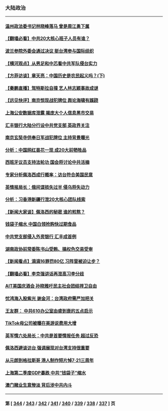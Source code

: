 ### 大陆政治
---
#### [温州政法委书记林晓峰落马 曾是周江勇下属](../../pages/ncid277/n13787499.md) 
#### [【翻墙必看】中共20大核心班子人员有谁？](../../pages/ncid277/n13787466.md) 
#### [波兰参院外委会通过决议 挺台湾参与国际组织](../../pages/ncid277/n13787471.md) 
#### [【横河观点】从男足和中芯看中共军队侵台实力](../../pages/ncid277/n13787463.md) 
#### [【方菲访谈】章天亮：中国历史是农民起义吗？(下)](../../pages/ncid277/n13787272.md) 
#### [【秦鹏直播】驾特斯拉自撞 艺人林志颖事故成谜](../../pages/ncid277/n13787399.md) 
#### [【远见快评】南京惊现战犯牌位 舆论海啸有蹊跷](../../pages/ncid277/n13787283.md) 
#### [上海公安数据库泄露 揭庞大个人信息黑市交易](../../pages/ncid277/n13787355.md) 
#### [汇丰银行大陆分行设中共党支部 英政界关注](../../pages/ncid277/n13787349.md) 
#### [南京玄奘寺供奉日军战犯牌位 主持背景曝光](../../pages/ncid277/n13787356.md) 
#### [分析：中国网红昙花一现 成20大前牺牲品](../../pages/ncid277/n13787318.md) 
#### [西班牙议员支持法轮功 国会将讨论中共活摘](../../pages/ncid277/n13787224.md) 
#### [专家分析佩洛西成行概率：访台符合美国民意](../../pages/ncid277/n13787023.md) 
#### [英情报局长：俄间谍损失过半 侵乌将失动力](../../pages/ncid277/n13787194.md) 
#### [分析：习香港新疆行泄20大核心团队线索](../../pages/ncid277/n13786518.md) 
#### [【新闻大家谈】佩洛西的秘密 谁的煎熬？](../../pages/ncid277/n13787167.md) 
#### [钱袋子缩水 中国白领抢购快过期食品](../../pages/ncid277/n13787025.md) 
#### [中共党支部侵入外资银行 汇丰成首例](../../pages/ncid277/n13787052.md) 
#### [湖南政协前常委陈书山受贿、搞权色交易受审](../../pages/ncid277/n13787032.md) 
#### [【新闻看点】滴滴16罪罚80亿 习阵营被迫让步？](../../pages/ncid277/n13786562.md) 
#### [【翻墙必看】李克强讲话再泄高习李分歧](../../pages/ncid277/n13786656.md) 
#### [AIT美国庆酒会 孙晓雅吁民主社会团结捍卫自由](../../pages/ncid277/n13786172.md) 
#### [忧鸿海入股紫光 谢金河：台湾政府需严加把关](../../pages/ncid277/n13786620.md) 
#### [王友群： 中共610办公室由盛到衰的五点启示](../../pages/ncid277/n13786393.md) 
#### [TikTok母公司被曝在美游说费用大增](../../pages/ncid277/n13786384.md) 
#### [英军情六处局长：中共是首要情报任务 超过反恐](../../pages/ncid277/n13786328.md) 
#### [佩洛西避谈访台 强调展现对台湾支持很重要](../../pages/ncid277/n13786329.md) 
#### [从元朗到格拉斯哥 港人制作短片悼7‧21三周年](../../pages/ncid277/n13786352.md) 
#### [上海第二季度GDP暴跌 中共“钱袋子”缩水](../../pages/ncid277/n13786332.md) 
#### [澳门赌业生意惨淡 背后涉中共内斗](../../pages/ncid277/n13786321.md) 

---
#### 第 [ [344](./344.md) / [343](./343.md) / [342](./342.md) / [341](./341.md) / [340](./340.md) / [339](./339.md) / [338](./338.md) / [337](./337.md) ] 页
